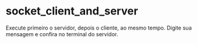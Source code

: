 # socket_client_and_server

Execute primeiro o servidor, depois o cliente, ao mesmo tempo. Digite sua mensagem e confira no terminal do servidor.
